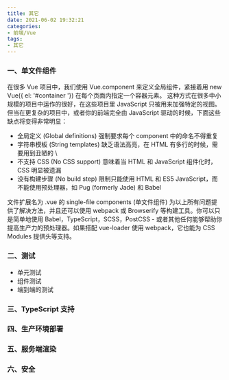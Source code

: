 ```yaml
---
title: 其它
date: 2021-06-02 19:32:21
categories: 
- 前端/Vue
tags:
- 其它
---
```


### 一、单文件组件
在很多 Vue 项目中，我们使用 Vue.component 来定义全局组件，紧接着用 new Vue({ el: '#container '}) 在每个页面内指定一个容器元素。 
这种方式在很多中小规模的项目中运作的很好，在这些项目里 JavaScript 只被用来加强特定的视图。但当在更复杂的项目中，或者你的前端完全由 JavaScript 驱动的时候，下面这些缺点将变得非常明显：
+ 全局定义 (Global definitions) 强制要求每个 component 中的命名不得重复
+ 字符串模板 (String templates) 缺乏语法高亮，在 HTML 有多行的时候，需要用到丑陋的 \
+ 不支持 CSS (No CSS support) 意味着当 HTML 和 JavaScript 组件化时，CSS 明显被遗漏
+ 没有构建步骤 (No build step) 限制只能使用 HTML 和 ES5 JavaScript，而不能使用预处理器，如 Pug (formerly Jade) 和 Babel

文件扩展名为 .vue 的 single-file components (单文件组件) 为以上所有问题提供了解决方法，并且还可以使用 webpack 或 Browserify 等构建工具。你可以只是简单地使用 Babel，TypeScript，SCSS，PostCSS - 或者其他任何能够帮助你提高生产力的预处理器。如果搭配 vue-loader 使用 webpack，它也能为 CSS Modules 提供头等支持。

### 二、测试
+ 单元测试
+ 组件测试
+ 端到端的测试

### 三、TypeScript 支持

### 四、生产环境部署

### 五、服务端渲染

### 六、安全


